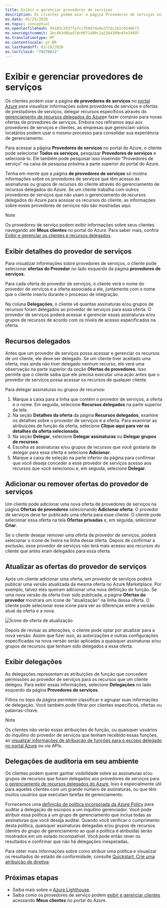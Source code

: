 ```yaml
---
title: Exibir e gerenciar provedores de serviços
description: Os clientes podem usar a página Provedores de serviços no portal do Azure para exibir informações sobre provedores de serviços, ofertas de provedor de serviço e recursos delegados.
ms.date: 02/25/2020
ms.topic: conceptual
ms.openlocfilehash: 94103c293ffa7ccfb9d7da0a237dc1b1c6540b72
ms.sourcegitcommit: 2ec4b3d0bad7dc0071400c2a2264399e4fe34897
ms.translationtype: MT
ms.contentlocale: pt-BR
ms.lasthandoff: 03/28/2020
ms.locfileid: "79270622"
---
```

# <a name="view-and-manage-service-providers"></a>Exibir e gerenciar provedores de serviços

Os clientes podem usar a página **de provedores de serviços** no [portal Azure](https://portal.azure.com) para visualizar informações sobre provedores de serviços e ofertas de prestadores de serviços, delegar recursos específicos através do [gerenciamento de recursos delegados do Azure](../concepts/azure-delegated-resource-management.md)e fazer compras para novas ofertas de provedores de serviços. Embora nos refiramos aqui aos provedores de serviços e clientes, as empresas que gerenciam vários locatários podem usar o mesmo processo para consolidar sua experiência de gerenciamento.

Para acessar a página **Provedores de serviços** no portal do Azure, o cliente pode selecionar **Todos os serviços**, pesquisar **Provedores de serviços** e selecioná-lo. Ele também pode pesquisar isso inserindo “Provedores de serviço” na caixa de pesquisa próxima à parte superior do portal do Azure.

Tenha em mente que a página **de provedores de serviços** só mostra informações sobre os provedores de serviços que têm acesso às assinaturas ou grupos de recursos do cliente através do gerenciamento de recursos delegados do Azure. Se um cliente trabalha com outros provedores de serviços que não usam o gerenciamento de recursos delegados do Azure para acessar os recursos do cliente, as informações sobre esses provedores de serviços não são mostradas aqui.

> [!NOTE]
> Os provedores de serviço podem exibir informações sobre seus clientes navegando até **Meus clientes** no portal do Azure. Para saber mais, confira [Exibir e gerenciar os clientes e recursos delegados](view-manage-customers.md).

## <a name="view-service-provider-details"></a>Exibir detalhes do provedor de serviços

Para visualizar informações sobre provedores de serviços, o cliente pode selecionar **ofertas do Provedor** no lado esquerdo da página **provedores de serviços.**

Para cada oferta de provedor de serviços, o cliente verá o nome do provedor de serviços e a oferta associada a ele, juntamente com o nome que o cliente inseriu durante o processo de integração.

Na coluna **Delegações**, o cliente vê quantas assinaturas e/ou grupos de recursos foram delegados ao provedor de serviços para essa oferta. O provedor de serviços poderá acessar e gerenciar essas assinaturas e/ou grupos de recursos de acordo com os níveis de acesso especificados na oferta.

## <a name="delegate-resources"></a>Recursos delegados

Antes que um provedor de serviços possa acessar e gerenciar os recursos de um cliente, ele deve ser delegado. Se um cliente tiver aceitado uma oferta, mas ainda não tiver delegado nenhum recurso, ele verá uma observação na parte superior da seção **Ofertas de provedores**. Isso permite que o cliente saiba que ele precisa executar uma ação antes que o provedor de serviços possa acessar os recursos de qualquer cliente.

Para delegar assinaturas ou grupos de recursos:

1. Marque a caixa para a linha que contém o provedor de serviços, a oferta e o nome. Em seguida, selecione **Recursos delegados** na parte superior da tela.
1. Na seção **Detalhes da oferta** da página **Recursos delegados**, examine os detalhes sobre o provedor de serviços e a oferta. Para examinar as atribuições de função da oferta, selecione **Clique aqui para ver os detalhes da oferta selecionada**.
1. Na seção **Delegar**, selecione **Delegar assinaturas** ou **Delegar grupos de recursos**.
1. Escolha as assinaturas e/ou grupos de recursos que você gostaria de delegar para essa oferta e selecione **Adicionar**.
1. Marque a caixa de seleção na parte inferior da página para confirmar que você deseja conceder a esse provedor de serviços acesso aos recursos que você selecionou e, em seguida, selecione **Delegar**.

## <a name="add-or-remove-service-provider-offers"></a>Adicionar ou remover ofertas do provedor de serviços

Um cliente pode adicionar uma nova oferta de provedores de serviços na página **Ofertas de provedores** selecionando **Adicionar oferta**. O provedor de serviços deve ter publicado uma oferta para esse cliente. O cliente pode selecionar essa oferta na tela **Ofertas privadas** e, em seguida, selecionar **Criar**.

Se o cliente desejar remover uma oferta de provedor de serviços, poderá selecionar o ícone de lixeira na linha dessa oferta. Depois de confirmar a exclusão, esse provedor de serviços não terá mais acesso aos recursos do cliente que antes eram delegados para essa oferta.

## <a name="update-service-provider-offers"></a>Atualizar as ofertas do provedor de serviços

Após um cliente adicionar uma oferta, um provedor de serviços poderá publicar uma versão atualizada da mesma oferta no Azure Marketplace. Por exemplo, talvez eles queiram adicionar uma nova definição de função. Se uma nova versão da oferta tiver sido publicada, a página **Ofertas do provedor** mostrará um ícone de "atualização" na linha dessa oferta. O cliente pode selecionar esse ícone para ver as diferenças entre a versão atual da oferta e a nova.

 ![Ícone de oferta de atualização](../media/update-offer.jpg)

Depois de revisar as alterações, o cliente pode optar por atualizar para a nova versão. Assim que fizer isso, as autorizações e outras configurações especificadas na nova versão serão aplicadas a quaisquer assinaturas e/ou grupos de recursos que tenham sido delegados a essa oferta.

## <a name="view-delegations"></a>Exibir delegações

As delegações representam as atribuições de função que concedem permissões ao provedor de serviços para os recursos que um cliente delegou. Para exibir essas informações, selecione **Delegações** no lado esquerdo da página **Provedores de serviços**.

Filtros no topo da página permitem classificar e agrupar suas informações de delegação. Você também pode filtrar por clientes específicos, ofertas ou palavras-chave.

> [!NOTE]
> Os clientes não verão essas atribuições de função, ou quaisquer usuários do inquilino do provedor de serviços que tenham recebido essas funções, ao [visualizar informações de atribuição de funções para o escopo delegado no portal Azure](../../role-based-access-control/role-assignments-list-portal.md#list-role-assignments-at-a-scope) ou via APIs.

## <a name="audit-delegations-in-your-environment"></a>Delegações de auditoria em seu ambiente

Os clientes podem querer ganhar visibilidade sobre as assinaturas e/ou grupos de recursos que foram delegados aos provedores de serviços para [o gerenciamento de recursos delegados do Azure.](../concepts/azure-delegated-resource-management.md) Isso é especialmente útil para aqueles clientes com um grande número de assinaturas, ou que têm muitos usuários que executam tarefas de gerenciamento.

Fornecemos uma [definição de política incorporada da Azure Policy](../../governance/policy/samples/built-in-policies.md#lighthouse) para auditar a delegação de escopos a um inquilino gerenciador. Você pode atribuir essa política a um grupo de gerenciamento que inclua todas as assinaturas que você deseja auditar. Quando você verificar o cumprimento desta política, quaisquer assinaturas delegadas e/ou grupos de recursos (dentro do grupo de gerenciamento ao qual a política é atribuída) serão mostrados em um estado incompatível. Você pode então rever os resultados e confirmar que não há delegações inesperadas.

Para obter mais informações sobre como atribuir uma política e visualizar os resultados do estado de conformidade, consulte [Quickstart: Crie uma atribuição de diretiva](../../governance/policy/assign-policy-portal.md).

## <a name="next-steps"></a>Próximas etapas
 
- Saiba mais sobre o [Azure Lighthouse](../overview.md).
- Saiba como os provedores de serviço podem [exibir e gerenciar clientes](view-manage-customers.md) acessando **Meus clientes** no portal do Azure.